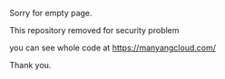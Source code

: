 Sorry for empty page.

This repository removed for security problem

you can see whole code at 
https://manyangcloud.com/

Thank you.
